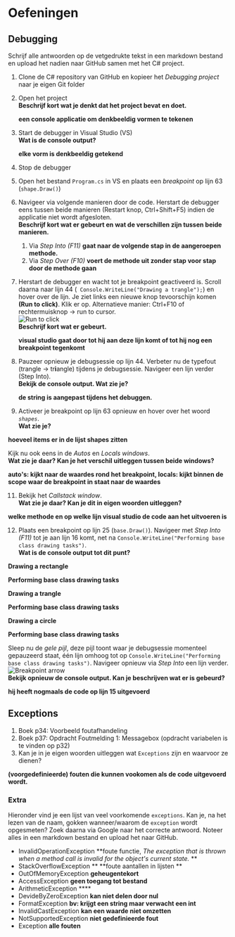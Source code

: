 # Oefeningen

## Debugging

Schrijf alle antwoorden op de vetgedrukte tekst in een markdown bestand en upload het nadien naar GitHub samen met het C# project.

1. Clone de C# repository van GitHub en kopieer het *Debugging project*  naar je eigen Git folder
2. Open het project  
   **Beschrijf kort wat je denkt dat het project bevat en doet.**
   
   **een console applicatie om denkbeeldig vormen te tekenen**
   
3. Start de debugger in Visual Studio (VS)  
   **Wat is de console output?**
   
   **elke vorm is denkbeeldig getekend**
   
4. Stop de debugger
5. Open het bestand `Program.cs` in VS en plaats een *breakpoint* op lijn 63 (`shape.Draw()`)
6. Navigeer via volgende manieren door de code. Herstart de debugger eens tussen beide manieren (Restart knop, Ctrl+Shift+F5) indien de applicatie niet wordt afgesloten.  
   **Beschrijf kort wat er gebeurt en wat de verschillen zijn tussen beide manieren.**
    1. Via *Step Into (F11)* **gaat naar de volgende stap in de aangeroepen methode.**
    2. Via *Step Over (F10)*  **voert de methode uit zonder stap voor stap door de methode gaan**
7. Herstart de debugger en wacht tot je breakpoint geactiveerd is. Scroll daarna naar lijn 44 (` Console.WriteLine("Drawing a trangle");`) en hover over de lijn. Je ziet links een nieuwe knop tevoorschijn komen **(Run to click)**. Klik er op.    Alternatieve manier: Ctrl+F10 of rechtermuisknop -> run to cursor.  
![Run to click](../_other/images/runtoclick.png)  
   **Beschrijf kort wat er gebeurt.**
   
   **visual studio gaat door tot hij aan deze lijn komt of tot hij nog een breakpoint tegenkomt**
   
8. Pauzeer opnieuw je debugsessie op lijn 44. Verbeter nu de typefout (trangle -> tr**i**angle) tijdens je debugsessie. Navigeer een lijn verder (Step Into).  
   **Bekijk de console output. Wat zie je?**
   
   **de string is aangepast tijdens het debuggen.**
   
9.  Activeer je breakpoint op lijn 63 opnieuw en hover over het woord *`shapes`*.  
   **Wat zie je?**  
   
   **hoeveel items er in de lijst shapes zitten**
   
   Kijk nu ook eens in de *Autos* en *Locals windows*.  
   **Wat zie je daar? Kan je het verschil uitleggen tussen beide windows?**
   
   **auto's: kijkt naar de waardes rond het breakpoint, locals: kijkt binnen de scope waar de breakpoint in staat naar de waardes**
   
11. Bekijk het *Callstack window*.  
   **Wat zie je daar? Kan je dit in eigen woorden uitleggen?**
   
   **welke methode en op welke lijn visual studio de code aan het uitvoeren is**
   
12.  Plaats een breakpoint op lijn 25 (`base.Draw()`). Navigeer met *Step Into (F11)* tot je aan lijn 16 komt, net na `Console.WriteLine("Performing base class drawing tasks")`.  
   **Wat is de console output tot dit punt?**
   
   **Drawing a rectangle**
   
   **Performing base class drawing tasks**
   
   **Drawing a trangle**
   
   **Performing base class drawing tasks**
   
   **Drawing a circle**
   
   **Performing base class drawing tasks**
   
   
Sleep nu de *gele pijl*, deze pijl toont waar je debugsessie momenteel gepauzeerd staat, één lijn omhoog tot op `Console.WriteLine("Performing base class drawing tasks")`. Navigeer opnieuw via *Step Into* een lijn verder.  
![Breakpoint arrow](../_other/images/breakpointarrow.png)  
**Bekijk opnieuw de console output. Kan je beschrijven wat er is gebeurd?**

**hij heeft nogmaals de code op lijn 15 uitgevoerd**
## Exceptions

1. Boek p34: Voorbeeld foutafhandeling
2. Boek p37: Opdracht Foutmelding 1: Messagebox (opdracht variabelen is te vinden op p32)
3. Kan je in je eigen woorden uitleggen wat `Exceptions` zijn en waarvoor ze dienen? 

**(voorgedefinieerde) fouten die kunnen vookomen als de code uitgevoerd wordt.**

### Extra

Hieronder vind je een lijst van veel voorkomende `exceptions`. Kan je, na het lezen van de naam, gokken wanneer/waarom de `exception` wordt opgesmeten? 
Zoek daarna via Google naar het correcte antwoord. Noteer alles in een markdown bestand en upload het naar GitHub.
   * InvalidOperationException **foute functie, *The exception that is thrown when a method call is invalid for the object's current state.* **
   * StackOverflowException ** **foute aantallen in lijsten **
   * OutOfMemoryException **geheugentekort**
   * AccessException **geen toegang tot bestand**
   * ArithmeticException ****
   * DevideByZeroException **kan niet delen door nul**
   * FormatException **bv: krijgt een string maar verwacht een int**
   * InvalidCastException **kan een waarde niet omzetten**
   * NotSupportedException **niet gedefinieerde fout**
   * Exception **alle fouten**
